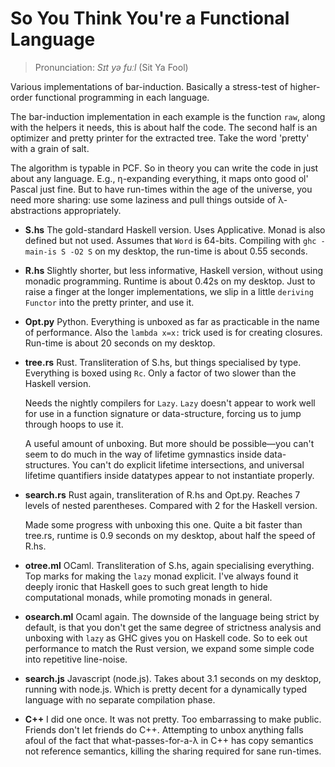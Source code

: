 So You Think You're a Functional Language
=========================================

> Pronunciation: *Sɪt yə fuːl* (Sit Ya Fool)

Various implementations of bar-induction.  Basically a stress-test of
higher-order functional programming in each language.

The bar-induction implementation in each example is the function `raw`, along
with the helpers it needs, this is about half the code.  The second half is an
optimizer and pretty printer for the extracted tree.  Take the word 'pretty'
with a grain of salt.

The algorithm is typable in PCF.  So in theory you can write the code in just
about any language.  E.g., η-expanding everything, it maps onto good ol' Pascal
just fine.  But to have run-times within the age of the universe, you need more
sharing: use some laziness and pull things outside of λ-abstractions
appropriately.

* **S.hs** The gold-standard Haskell version.  Uses Applicative.  Monad is also
  defined but not used.  Assumes that `Word` is 64-bits.  Compiling with `ghc
  -main-is S -O2 S` on my desktop, the run-time is about 0.55 seconds.

* **R.hs** Slightly shorter, but less informative, Haskell version, without
  using monadic programming.  Runtime is about 0.42s on my desktop.  Just to
  raise a finger at the longer implementations, we slip in a little `deriving
  Functor` into the pretty printer, and use it.

* **Opt.py** Python.  Everything is unboxed as far as practicable in the name of
  performance.  Also the `lambda x=x:` trick used is for creating closures.
  Run-time is about 20 seconds on my desktop.

* **tree.rs** Rust.  Transliteration of S.hs, but things specialised by type.
  Everything is boxed using `Rc`.  Only a factor of two slower than the Haskell
  version.

  Needs the nightly compilers for `Lazy`.  `Lazy` doesn't appear to work well
  for use in a function signature or data-structure, forcing us to jump through
  hoops to use it.

  A useful amount of unboxing.  But more should be possible&mdash;you can't seem
  to do much in the way of lifetime gymnastics inside data-structures.  You
  can't do explicit lifetime intersections, and universal lifetime quantifiers
  inside datatypes appear to not instantiate properly.

* **search.rs** Rust again, transliteration of R.hs and Opt.py.  Reaches 7
  levels of nested parentheses.  Compared with 2 for the Haskell version.

  Made some progress with unboxing this one.  Quite a bit faster than tree.rs,
  runtime is 0.9 seconds on my desktop, about half the speed of R.hs.

* **otree.ml** OCaml.  Transliteration of S.hs, again specialising everything.
  Top marks for making the `lazy` monad explicit.  I've always found it deeply
  ironic that Haskell goes to such great length to hide computational monads,
  while promoting monads in general.

* **osearch.ml** Ocaml again.  The downside of the language being strict by
  default, is that you don't get the same degree of strictness analysis and
  unboxing with `lazy` as GHC gives you on Haskell code.  So to eek out
  performance to match the Rust version, we expand some simple code into
  repetitive line-noise.

* **search.js** Javascript (node.js).  Takes about 3.1 seconds on my desktop,
  running with node.js.  Which is pretty decent for a dynamically typed language
  with no separate compilation phase.

* **C++** I did one once.  It was not pretty.  Too embarrassing to make public.
  Friends don't let friends do C++.  Attempting to unbox anything falls afoul of
  the fact that what-passes-for-a-λ in C++ has copy semantics not reference
  semantics, killing the sharing required for sane run-times.
